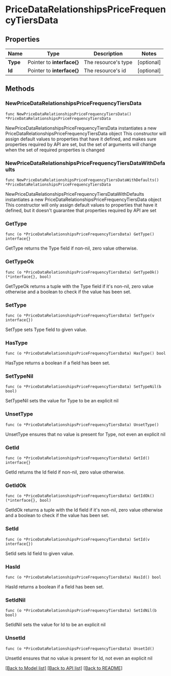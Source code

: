 # PriceDataRelationshipsPriceFrequencyTiersData

## Properties

Name | Type | Description | Notes
------------ | ------------- | ------------- | -------------
**Type** | Pointer to **interface{}** | The resource&#39;s type | [optional] 
**Id** | Pointer to **interface{}** | The resource&#39;s id | [optional] 

## Methods

### NewPriceDataRelationshipsPriceFrequencyTiersData

`func NewPriceDataRelationshipsPriceFrequencyTiersData() *PriceDataRelationshipsPriceFrequencyTiersData`

NewPriceDataRelationshipsPriceFrequencyTiersData instantiates a new PriceDataRelationshipsPriceFrequencyTiersData object
This constructor will assign default values to properties that have it defined,
and makes sure properties required by API are set, but the set of arguments
will change when the set of required properties is changed

### NewPriceDataRelationshipsPriceFrequencyTiersDataWithDefaults

`func NewPriceDataRelationshipsPriceFrequencyTiersDataWithDefaults() *PriceDataRelationshipsPriceFrequencyTiersData`

NewPriceDataRelationshipsPriceFrequencyTiersDataWithDefaults instantiates a new PriceDataRelationshipsPriceFrequencyTiersData object
This constructor will only assign default values to properties that have it defined,
but it doesn't guarantee that properties required by API are set

### GetType

`func (o *PriceDataRelationshipsPriceFrequencyTiersData) GetType() interface{}`

GetType returns the Type field if non-nil, zero value otherwise.

### GetTypeOk

`func (o *PriceDataRelationshipsPriceFrequencyTiersData) GetTypeOk() (*interface{}, bool)`

GetTypeOk returns a tuple with the Type field if it's non-nil, zero value otherwise
and a boolean to check if the value has been set.

### SetType

`func (o *PriceDataRelationshipsPriceFrequencyTiersData) SetType(v interface{})`

SetType sets Type field to given value.

### HasType

`func (o *PriceDataRelationshipsPriceFrequencyTiersData) HasType() bool`

HasType returns a boolean if a field has been set.

### SetTypeNil

`func (o *PriceDataRelationshipsPriceFrequencyTiersData) SetTypeNil(b bool)`

 SetTypeNil sets the value for Type to be an explicit nil

### UnsetType
`func (o *PriceDataRelationshipsPriceFrequencyTiersData) UnsetType()`

UnsetType ensures that no value is present for Type, not even an explicit nil
### GetId

`func (o *PriceDataRelationshipsPriceFrequencyTiersData) GetId() interface{}`

GetId returns the Id field if non-nil, zero value otherwise.

### GetIdOk

`func (o *PriceDataRelationshipsPriceFrequencyTiersData) GetIdOk() (*interface{}, bool)`

GetIdOk returns a tuple with the Id field if it's non-nil, zero value otherwise
and a boolean to check if the value has been set.

### SetId

`func (o *PriceDataRelationshipsPriceFrequencyTiersData) SetId(v interface{})`

SetId sets Id field to given value.

### HasId

`func (o *PriceDataRelationshipsPriceFrequencyTiersData) HasId() bool`

HasId returns a boolean if a field has been set.

### SetIdNil

`func (o *PriceDataRelationshipsPriceFrequencyTiersData) SetIdNil(b bool)`

 SetIdNil sets the value for Id to be an explicit nil

### UnsetId
`func (o *PriceDataRelationshipsPriceFrequencyTiersData) UnsetId()`

UnsetId ensures that no value is present for Id, not even an explicit nil

[[Back to Model list]](../README.md#documentation-for-models) [[Back to API list]](../README.md#documentation-for-api-endpoints) [[Back to README]](../README.md)


